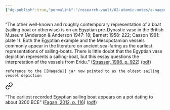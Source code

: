 ```yaml
---
{"dg-publish":true,"permalink":"/research-vault/02-atomic-notes/a-naqada-jar-from-egypt-still-thought-to-be-oldest-depiction-of-sailing-vessel-found-to-date/"}
---
```


“The other well-known and roughly contemporary representation of a boat (sailing boat or otherwise) is on an Egyptian pre-Dynastic vase in the British Museum (Anderson & Anderson 1947: 18; Barnett 1958: 222; Casson 1991: plate 1). Both the Egyptian example and the Mesopotamian vessels commonly appear in the literature on ancient sea-faring as the earliest representations of sailing-boats. There is little doubt that the Egyptian vase depiction represents a sailing-boat, but this essay questions the interpretation of the vessels from Eridu.” ([Strasser, 1996, p. 922](zotero://select/library/items/NBBF3WPV)) ([pdf](zotero://open-pdf/library/items/P7GGSX85?page=3&annotation=Z66UBYRY)) 

```ad-note
reference to the [[Naqada]] jar now pointed to as the oldest sailing vessel depiction

```


<div class="transclusion internal-embed is-loaded"><a class="markdown-embed-link" href="/research-vault/02-atomic-notes/the-earliest-recorded-egyptian-sailing-boat-appears-on-a-pot-dating-to-about-3200-bce/" aria-label="Open link"><svg xmlns="http://www.w3.org/2000/svg" width="24" height="24" viewBox="0 0 24 24" fill="none" stroke="currentColor" stroke-width="2" stroke-linecap="round" stroke-linejoin="round" class="svg-icon lucide-link"><path d="M10 13a5 5 0 0 0 7.54.54l3-3a5 5 0 0 0-7.07-7.07l-1.72 1.71"></path><path d="M14 11a5 5 0 0 0-7.54-.54l-3 3a5 5 0 0 0 7.07 7.07l1.71-1.71"></path></svg></a><div class="markdown-embed">




“The earliest recorded Egyptian sailing boat appears on a pot dating to about 3200 BCE” ([Fagan, 2012, p. 116](zotero://select/library/items/YUMUCT4Z)) ([pdf](zotero://open-pdf/library/items/IL7KTQZ2?page=116&annotation=YV8BC8MQ))

</div></div>

